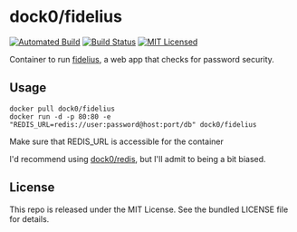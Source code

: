 dock0/fidelius
=======

[![Automated Build](http://img.shields.io/badge/automated-build-green.svg)](https://hub.docker.com/r/dock0/fidelius/)
[![Build Status](https://img.shields.io/circleci/project/dock0/fidelius.svg)](https://circleci.com/gh/dock0/fidelius)
[![MIT Licensed](http://img.shields.io/badge/license-MIT-green.svg)](https://tldrlegal.com/license/mit-license)

Container to run [fidelius](https://github.com/akerl/fidelius), a web app that checks for password security.

## Usage

```
docker pull dock0/fidelius
docker run -d -p 80:80 -e "REDIS_URL=redis://user:password@host:port/db" dock0/fidelius
```

Make sure that REDIS_URL is accessible for the container

I'd recommend using [dock0/redis](https://github.com/dock0/redis), but I'll admit to being a bit biased.

## License

This repo is released under the MIT License. See the bundled LICENSE file for details.

